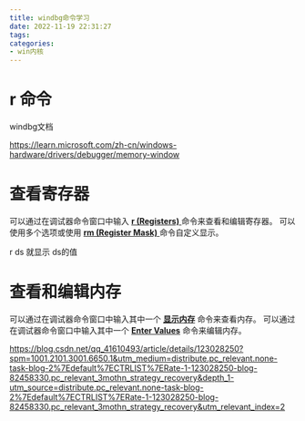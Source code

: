 ```yaml
---
title: windbg命令学习
date: 2022-11-19 22:31:27
tags:
categories:
- win内核
---
```






# r 命令 

  

windbg文档

https://learn.microsoft.com/zh-cn/windows-hardware/drivers/debugger/memory-window

# 查看寄存器

可以通过在调试器命令窗口中输入 [**r (Registers)** ](https://learn.microsoft.com/zh-cn/windows-hardware/drivers/debugger/r--registers-) 命令来查看和编辑寄存器。 可以使用多个选项或使用 [**rm (Register Mask)** ](https://learn.microsoft.com/zh-cn/windows-hardware/drivers/debugger/rm--register-mask-) 命令自定义显示。

r ds 就显示 ds的值 

# 查看和编辑内存

可以通过在调试器命令窗口中输入其中一个 [**显示内存**](https://learn.microsoft.com/zh-cn/windows-hardware/drivers/debugger/d--da--db--dc--dd--dd--df--dp--dq--du--dw--dw--dyb--dyd--display-memor) 命令来查看内存。 可以通过在调试器命令窗口中输入其中一个 [**Enter Values**](https://learn.microsoft.com/zh-cn/windows-hardware/drivers/debugger/e--ea--eb--ed--ed--ef--ep--eq--eu--ew--eza--ezu--enter-values-) 命令来编辑内存。

https://blog.csdn.net/qq_41610493/article/details/123028250?spm=1001.2101.3001.6650.1&utm_medium=distribute.pc_relevant.none-task-blog-2%7Edefault%7ECTRLIST%7ERate-1-123028250-blog-82458330.pc_relevant_3mothn_strategy_recovery&depth_1-utm_source=distribute.pc_relevant.none-task-blog-2%7Edefault%7ECTRLIST%7ERate-1-123028250-blog-82458330.pc_relevant_3mothn_strategy_recovery&utm_relevant_index=2
